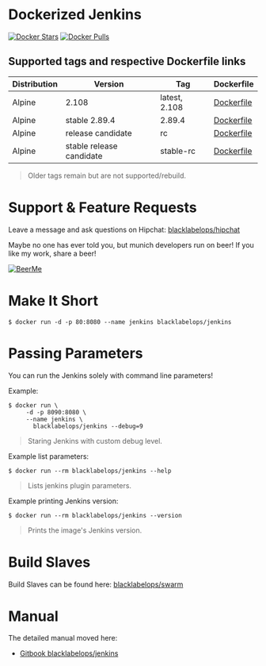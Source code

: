 # Dockerized Jenkins

[![Docker Stars](https://img.shields.io/docker/stars/blacklabelops/jenkins.svg)](https://hub.docker.com/r/blacklabelops/jenkins/) [![Docker Pulls](https://img.shields.io/docker/pulls/blacklabelops/jenkins.svg)](https://hub.docker.com/r/blacklabelops/jenkins/)

## Supported tags and respective Dockerfile links

| Distribution | Version      | Tag          | Dockerfile |
|--------------|--------------|--------------|------------|
| Alpine | 2.108 | latest, 2.108 | [Dockerfile](https://github.com/blacklabelops/jenkins/blob/master/Dockerfile) |
| Alpine | stable 2.89.4 | 2.89.4 | [Dockerfile](https://github.com/blacklabelops/jenkins/blob/master/Dockerfile) |
| Alpine | release candidate | rc | [Dockerfile](https://github.com/blacklabelops/jenkins/blob/master/Dockerfile) |
| Alpine | stable release candidate | stable-rc | [Dockerfile](https://github.com/blacklabelops/jenkins/blob/master/Dockerfile) |

> Older tags remain but are not supported/rebuild.

# Support & Feature Requests

Leave a message and ask questions on Hipchat: [blacklabelops/hipchat](http://support.blacklabelops.com)

Maybe no one has ever told you, but munich developers run on beer! If you like my work, share a beer!

[![BeerMe](https://raw.githubusercontent.com/ikkez/Beer-Donation-Button/gh-pages/img/beer_donation_button_single.png)](https://www.paypal.me/donateblacklabelops)

# Make It Short

~~~~
$ docker run -d -p 80:8080 --name jenkins blacklabelops/jenkins
~~~~

# Passing Parameters

You can run the Jenkins solely with command line parameters!

Example:

~~~~
$ docker run \
     -d -p 8090:8080 \
     --name jenkins \
	   blacklabelops/jenkins --debug=9
~~~~

> Staring Jenkins with custom debug level.

Example list parameters:

~~~~
$ docker run --rm blacklabelops/jenkins --help
~~~~

> Lists jenkins plugin parameters.

Example printing Jenkins version:

~~~~
$ docker run --rm blacklabelops/jenkins --version
~~~~

> Prints the image's Jenkins version.

# Build Slaves

Build Slaves can be found here: [blacklabelops/swarm](https://github.com/blacklabelops/swarm)

# Manual

The detailed manual moved here:

* [Gitbook blacklabelops/jenkins](https://www.gitbook.com/book/blacklabelops/jenkins)
